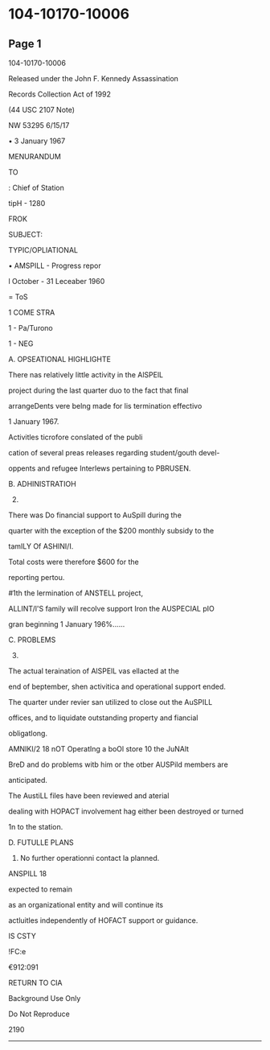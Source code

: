 # 104-10170-10006

## Page 1

104-10170-10006

Released under the John F. Kennedy Assassination

Records Collection Act of 1992

(44 USC 2107 Note)

NW 53295 6/15/17

• 3 January 1967

MENURANDUM

TO

: Chief of Station

tipH - 1280

FROK

SUBJECT:

TYPIC/OPLIATIONAL

• AMSPILL - Progress repor

l October - 31 Leceaber 1960

= ToS

1 COME STRA

1 - Pa/Turono

1 - NEG

A. OPSEATIONAL HIGHLIGHTE

There nas relatively little activity in the AlSPElL

project during the last quarter duo to the fact that final

arrangeDents vere belng made for lis termination effectivo

1 January 1967.

Activitles ticrofore conslated of the publi

cation of several preas releases regarding student/gouth devel-

oppents and refugee Interlews pertaining to PBRUSEN.

B. ADHINISTRATIOH

2.

There was Do financial support to AuSpill during the

quarter with the exception of the $200 monthly subsidy to the

tamILY Of ASHINI/I.

Total costs were therefore $600 for the

reporting pertou.

#1th the lermination of ANSTELL project,

ALLINT/l'S family will recolve support Iron the AUSPECIAL pIO

gran beginning 1 January 196%......

C. PROBLEMS

3.

The actual teraination of AlSPElL vas ellacted at the

end of beptember, shen activitica and operational support ended.

The quarter under revier san utilized to close out the AuSPILL

offices, and to liquidate outstanding property and fiancial

obligatlong.

AMNIKI/2 18 nOT OperatIng a boOl store 10 the JuNAlt

BreD and do problems witb him or the otber AUSPild members are

anticipated.

The AustiLL files have been reviewed and aterial

dealing with HOPACT involvement hag either been destroyed or turned

1n to the station.

D. FUTULLE PLANS

1. No further operationni contact la planned.

ANSPILL 18

expected to remain

as an organizational entity and will continue its

actluitles independently of HOFACT support or guidance.

IS CSTY

!FC:e

€912:091

RETURN TO CIA

Background Use Only

Do Not Reproduce

2190

---

